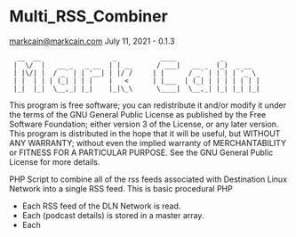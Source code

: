 # Multi_RSS_Combiner
markcain@markcain.com
July 11, 2021 - 0.1.3


      __  __                  _           ____           _
     |  \/  |   __ _   _ __  | | __      / ___|   __ _  (_)  _ __
     | |\/| |  / _` | | '__| | |/ /     | |      / _` | | | | '_ \
     | |  | | | (_| | | |    |   <      | |___  | (_| | | | | | | |
     |_|  |_|  \__,_| |_|    |_|\_\      \____|  \__,_| |_| |_| |_|




This program is free software; you can redistribute it and/or modify it under the terms of the GNU General Public License
as published by the Free Software Foundation; either version 3 of the License, or any later version.
This program is distributed in the hope that it will be useful, but WITHOUT ANY WARRANTY; without even the implied warranty
of MERCHANTABILITY or FITNESS FOR A PARTICULAR PURPOSE. See the GNU General Public License for more details.


PHP Script to combine all of the rss feeds associated with Destination Linux Network into a single RSS feed.  This is basic procedural PHP
  - Each RSS feed of the DLN Network is read.
  - Each <item> (podcast details) is stored in a master array.
  - Each <title> of each <item> has the title of the podcast added as some titles don't have the name of the podcast (the lack of uniformity is noted)
      
  -- The master array is sorted by published date of each individual podcast
  -- A boiler plate header copied from the Destination Linux Podcast is added to the new RSS feed
  -- A custom <channel> header is created for the new RSS feed -- NOTE: the contents of rawvoice needs to be reviewed
  -- Each <item> (podcast details) is added by date
  -- The footer of the RSS feed is added
  -- an xlm file will be generated into the specified folder
  -- add a line to the crontab on the server to run this script on an hourly basis.  Such as:
          00 * * * * /usr/local/bin/php /home/markcain/public_html/feed/generate_master_rss.php
